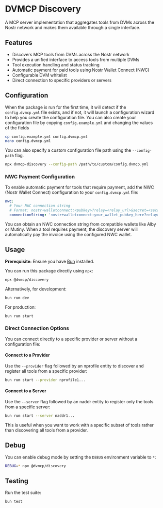 # DVMCP Discovery

A MCP server implementation that aggregates tools from DVMs across the Nostr network and makes them available through a single interface.

## Features

- Discovers MCP tools from DVMs across the Nostr network
- Provides a unified interface to access tools from multiple DVMs
- Tool execution handling and status tracking
- Automatic payment for paid tools using Nostr Wallet Connect (NWC)
- Configurable DVM whitelist
- Direct connection to specific providers or servers

## Configuration

When the package is run for the first time, it will detect if the `config.dvmcp.yml` file exists, and if not, it will launch a configuration wizard to help you create the configuration file. You can also create your configuration file by copying `config.example.yml` and changing the values of the fields

```bash
cp config.example.yml config.dvmcp.yml
nano config.dvmcp.yml
```

You can also specify a custom configuration file path using the `--config-path` flag.

```bash
npx dvmcp-discovery --config-path /path/to/custom/config.dvmcp.yml
```

### NWC Payment Configuration

To enable automatic payment for tools that require payment, add the NWC (Nostr Wallet Connect) configuration to your `config.dvmcp.yml` file:

```yaml
nwc:
  # Your NWC connection string
  # Format: nostr+walletconnect:<pubkey>?relay=<relay_url>&secret=<secret>
  connectionString: 'nostr+walletconnect:your_wallet_pubkey_here?relay=wss%3A%2F%2Frelay.example.com&secret=your_secret_here'
```

You can obtain an NWC connection string from compatible wallets like Alby or Mutiny. When a tool requires payment, the discovery server will automatically pay the invoice using the configured NWC wallet.

## Usage

**Prerequisite:** Ensure you have [Bun](https://bun.sh/) installed.

You can run this package directly using `npx`:

```bash
npx @dvmcp/discovery
```

Alternatively, for development:

```bash
bun run dev
```

For production:

```bash
bun run start
```

### Direct Connection Options

You can connect directly to a specific provider or server without a configuration file:

#### Connect to a Provider

Use the `--provider` flag followed by an nprofile entity to discover and register all tools from a specific provider:

```bash
bun run start --provider nprofile1...
```

#### Connect to a Server

Use the `--server` flag followed by an naddr entity to register only the tools from a specific server:

```bash
bun run start --server naddr1...
```

This is useful when you want to work with a specific subset of tools rather than discovering all tools from a provider.

## Debug

You can enable debug mode by setting the `DEBUG` environment variable to `*`:

```bash
DEBUG=* npx @dvmcp/discovery
```

## Testing

Run the test suite:

```bash
bun test
```
